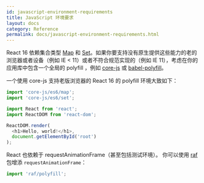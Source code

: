 ```yaml
---
id: javascript-environment-requirements
title: JavaScript 环境要求
layout: docs
category: Reference
permalink: docs/javascript-environment-requirements.html
---
```


React 16 依赖集合类型 [Map](https://developer.mozilla.org/en-US/docs/Web/JavaScript/Reference/Global_Objects/Map) 和 [Set](https://developer.mozilla.org/en-US/docs/Web/JavaScript/Reference/Global_Objects/Set)。如果你要支持没有原生提供这些能力的老的浏览器或者设备（例如 IE < 11）或者不符合规范实现的（例如 IE 11），考虑在你的应用库中包含一个全局的 polyfill ，例如 [core-js](https://github.com/zloirock/core-js) 或 [babel-polyfill](https://babeljs.io/docs/usage/polyfill/)。

一个使用 core-js 支持老版浏览器的 React 16 的 polyfill 环境大致如下：
```js
import 'core-js/es6/map';
import 'core-js/es6/set';

import React from 'react';
import ReactDOM from 'react-dom';

ReactDOM.render(
  <h1>Hello, world!</h1>,
  document.getElementById('root')
);
```

React 也依赖于 requestAnimationFrame（甚至包括测试环境）。
你可以使用 [raf](https://www.npmjs.com/package/raf) 包增添 `requestAnimationFrame`：

```js
import 'raf/polyfill';
```
